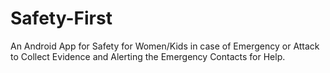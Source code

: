 # Safety-First


An Android App for Safety for Women/Kids in case of Emergency or Attack to Collect Evidence and Alerting the Emergency Contacts for Help.

